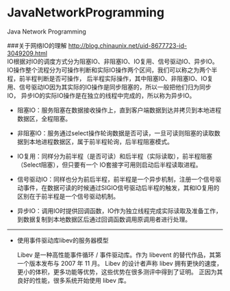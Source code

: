 JavaNetworkProgramming
======================

Java Network Programming


###关于网络IO的理解 
<http://blog.chinaunix.net/uid-8677723-id-3049209.html>  <br/>
IO根据对IO的调度方式分为阻塞IO、非阻塞IO、IO复用、信号驱动IO、异步IO。
IO操作整个流程分为可操作判断和实际IO操作两个区间，我们可以称之为两个半程，前半程判断是否可操作，
后半程实际操作，其中阻塞IO、非阻塞IO、IO复用、信号驱动IO因为其实际的IO操作是同步阻塞的，所以一般把他们归为同步IO，
异步IO的实际IO操作是在独立的线程中完成的，所以称为异步IO。

+ 阻塞IO：服务阻塞在数据接收操作上，直到客户端数据到达并拷贝到本地进程数据区，全程阻塞。

+ 非阻塞IO：服务通过select操作轮询数据是否可读，一旦可读则阻塞的读取数据到本地进程数据区，属于前半程轮询，后半程阻塞模式。

+ IO复用：同样分为前半程（是否可读）和后半程（实际读取），前半程阻塞（Select阻塞），但只要有一个
IO套接字可用则启动后半程读取进程。

+ 信号驱动IO：同样也分为前后半程，前半程是一个异步机制，注册一个信号驱动事件，在数据可读的时候通过SIGIO信号驱动后半程的触发，其和IO复用的区别在于前半程是一个信号驱动机制。

+ 异步IO：调用IO时提供回调函数，IO作为独立线程完成实际读取及准备工作，到数据复制到本地数据区后通过回调函数调用原调用者进行处理。

---
+ 使用事件驱动库libev的服务器模型
  
  Libev 是一种高性能事件循环 / 事件驱动库。作为 libevent 的替代作品，其第一个版本发布与 2007 年 11 月。
  Libev 的设计者声称 libev 拥有更快的速度，更小的体积，更多功能等优势，这些优势在很多测评中得到了证明。
  正因为其良好的性能，很多系统开始使用 libev 库。
  
  